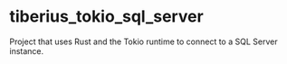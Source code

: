 # tiberius_tokio_sql_server
Project that uses Rust and the Tokio runtime to connect to a SQL Server instance.
